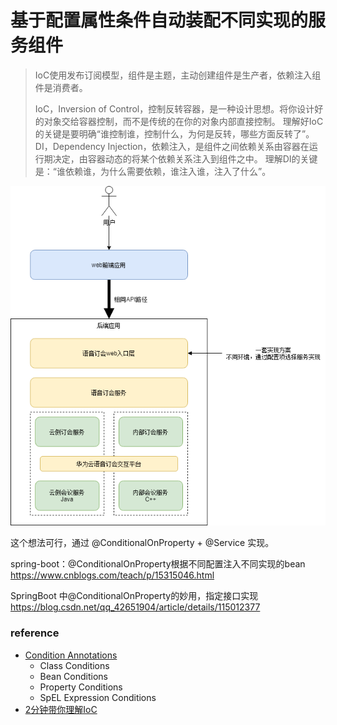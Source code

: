 

基于配置属性条件自动装配不同实现的服务组件
======
> IoC使用发布订阅模型，组件是主题，主动创建组件是生产者，依赖注入组件是消费者。
> 
> IoC，Inversion of Control，控制反转容器，是一种设计思想。将你设计好的对象交给容器控制，而不是传统的在你的对象内部直接控制。
> 理解好IoC的关键是要明确“谁控制谁，控制什么，为何是反转，哪些方面反转了”。
> DI，Dependency Injection，依赖注入，是组件之间依赖关系由容器在运行期决定，由容器动态的将某个依赖关系注入到组件之中。
> 理解DI的关键是：“谁依赖谁，为什么需要依赖，谁注入谁，注入了什么”。


![语音订会期望的架构实现方案](docs/语音订会期望的架构实现方案.png)

这个想法可行，通过 @ConditionalOnProperty + @Service 实现。


spring-boot：@ConditionalOnProperty根据不同配置注入不同实现的bean
https://www.cnblogs.com/teach/p/15315046.html

SpringBoot 中@ConditionalOnProperty的妙用，指定接口实现
https://blog.csdn.net/qq_42651904/article/details/115012377


### reference
- [Condition Annotations](https://docs.spring.io/spring-boot/docs/current/reference/html/features.html#features.developing-auto-configuration.condition-annotations)
  - Class Conditions
  - Bean Conditions
  - Property Conditions
  - SpEL Expression Conditions
- [2分钟带你理解IoC](https://zhuanlan.zhihu.com/p/36840573)

